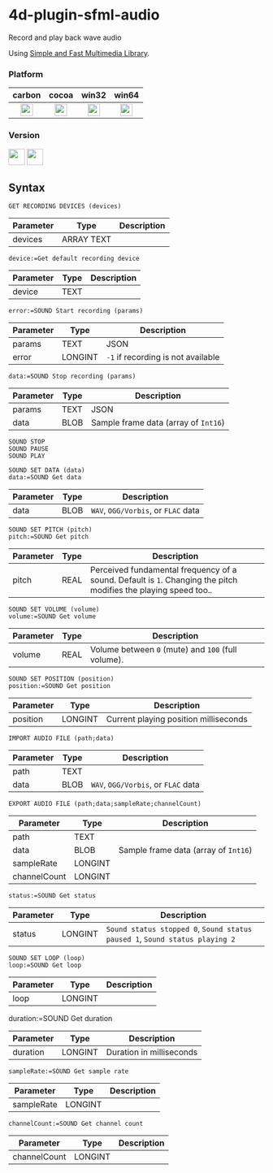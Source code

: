 # 4d-plugin-sfml-audio
Record and play back wave audio 

Using [Simple and Fast Multimedia Library](https://www.sfml-dev.org/index.php).

### Platform

| carbon | cocoa | win32 | win64 |
|:------:|:-----:|:---------:|:---------:|
|<img src="https://cloud.githubusercontent.com/assets/1725068/22371562/1b091f0a-e4db-11e6-8458-8653954a7cce.png" width="24" height="24" />|<img src="https://cloud.githubusercontent.com/assets/1725068/22371562/1b091f0a-e4db-11e6-8458-8653954a7cce.png" width="24" height="24" />|<img src="https://cloud.githubusercontent.com/assets/1725068/22371562/1b091f0a-e4db-11e6-8458-8653954a7cce.png" width="24" height="24" />|<img src="https://cloud.githubusercontent.com/assets/1725068/22371562/1b091f0a-e4db-11e6-8458-8653954a7cce.png" width="24" height="24" />|

### Version

<img src="https://cloud.githubusercontent.com/assets/1725068/18940649/21945000-8645-11e6-86ed-4a0f800e5a73.png" width="32" height="32" /> <img src="https://cloud.githubusercontent.com/assets/1725068/18940648/2192ddba-8645-11e6-864d-6d5692d55717.png" width="32" height="32" />

## Syntax

```
GET RECORDING DEVICES (devices)
```

Parameter|Type|Description
------------|------------|----
devices|ARRAY TEXT|

```
device:=Get default recording device
```

Parameter|Type|Description
------------|------------|----
device|TEXT|

```
error:=SOUND Start recording (params)
```

Parameter|Type|Description
------------|------------|----
params|TEXT|JSON
error|LONGINT|``-1`` if recording is not available

```
data:=SOUND Stop recording (params)
```

Parameter|Type|Description
------------|------------|----
params|TEXT|JSON
data|BLOB|Sample frame data (array of ``Int16``)

```
SOUND STOP
SOUND PAUSE
SOUND PLAY
```

```
SOUND SET DATA (data)
data:=SOUND Get data
```

Parameter|Type|Description
------------|------------|----
data|BLOB|``WAV``, ``OGG/Vorbis``, or ``FLAC`` data

```
SOUND SET PITCH (pitch)
pitch:=SOUND Get pitch
```

Parameter|Type|Description
------------|------------|----
pitch|REAL|Perceived fundamental frequency of a sound. Default is ``1``. Changing the pitch modifies the playing speed too..

```
SOUND SET VOLUME (volume)
volume:=SOUND Get volume
```

Parameter|Type|Description
------------|------------|----
volume|REAL|Volume between ``0`` (mute) and ``100`` (full volume).

```
SOUND SET POSITION (position)
position:=SOUND Get position
```

Parameter|Type|Description
------------|------------|----
position|LONGINT|Current playing position milliseconds

```
IMPORT AUDIO FILE (path;data)
```

Parameter|Type|Description
------------|------------|----
path|TEXT|
data|BLOB|``WAV``, ``OGG/Vorbis``, or ``FLAC`` data

```
EXPORT AUDIO FILE (path;data;sampleRate;channelCount)
```

Parameter|Type|Description
------------|------------|----
path|TEXT|
data|BLOB|Sample frame data (array of ``Int16``)
sampleRate|LONGINT|
channelCount|LONGINT|

```
status:=SOUND Get status
```

Parameter|Type|Description
------------|------------|----
status|LONGINT|``Sound status stopped 0``, ``Sound status paused 1``, ``Sound status playing 2``

```
SOUND SET LOOP (loop)
loop:=SOUND Get loop
```

Parameter|Type|Description
------------|------------|----
loop|LONGINT|

duration:=SOUND Get duration

Parameter|Type|Description
------------|------------|----
duration|LONGINT|Duration in milliseconds

```
sampleRate:=SOUND Get sample rate
```

Parameter|Type|Description
------------|------------|----
sampleRate|LONGINT|

```
channelCount:=SOUND Get channel count
```

Parameter|Type|Description
------------|------------|----
channelCount|LONGINT|
